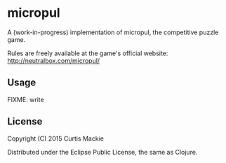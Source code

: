 # micropul

A (work-in-progress) implementation of micropul, the competitive puzzle game.

Rules are freely available at the game's official website: http://neutralbox.com/micropul/

## Usage

FIXME: write

## License

Copyright (C) 2015 Curtis Mackie

Distributed under the Eclipse Public License, the same as Clojure.
